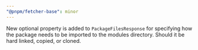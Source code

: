 ```yaml
---
"@pnpm/fetcher-base": minor
---
```


New optional property is added to `PackageFilesResponse` for specifying how the package needs to be imported to the modules directory. Should it be hard linked, copied, or cloned.
